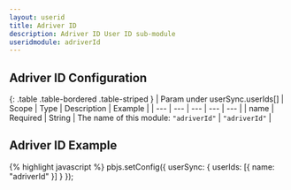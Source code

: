 ```yaml
---
layout: userid
title: Adriver ID
description: Adriver ID User ID sub-module
useridmodule: adriverId
---
```


## Adriver ID Configuration

{: .table .table-bordered .table-striped }
| Param under userSync.userIds[] | Scope | Type | Description | Example |
| --- | --- | --- | --- | --- |
| name | Required | String | The name of this module: `"adriverId"` | `"adriverId"` |

## Adriver ID Example

{% highlight javascript %}
pbjs.setConfig({
    userSync: {
        userIds: [{
            name: "adriverId"
        }]
    }
});
```
